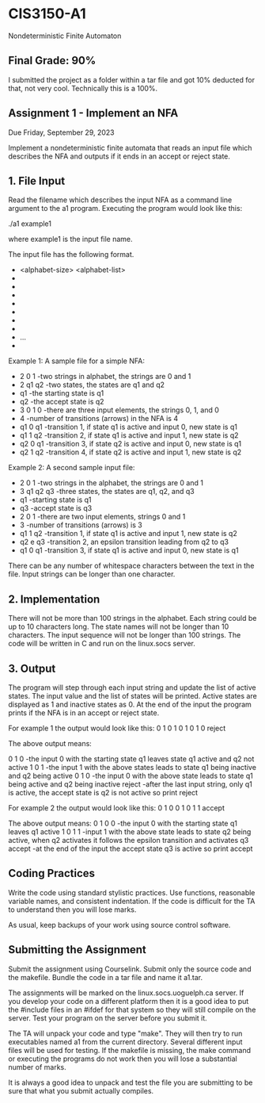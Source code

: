 # CIS3150-A1
Nondeterministic Finite Automaton

## Final Grade: 90% 
I submitted the project as a folder within a tar file and got 10% deducted for that, not very cool. Technically this is a 100%.

## Assignment 1 - Implement an NFA 
Due Friday, September 29, 2023

Implement a nondeterministic finite automata that reads an input file which describes the NFA and outputs if it ends in an accept or reject state.


## 1. File Input
Read the filename which describes the input NFA as a command line argument to
the a1 program. Executing the program would look like this:

  ./a1 example1

where example1 is the input file name.
 

The input file has the following format.

- \<alphabet-size> \<alphabet-list>
- <number-of-states> <state-list>
- <starting-state>
- <accept-state>
- <length-input-string> <input-string>
- <number-of-transitions>
- <transition-1>
- <transition-2>
-   ...
- <transition-n>

Example 1: A sample file for a simple NFA:
- 2   0 1               -two strings in alphabet, the strings are 0 and 1
- 2   q1 q2            -two states, the states are q1 and q2
- q1                      -the starting state is q1
- q2                      -the accept state is q2
- 3 0 1 0               -there are three input elements, the strings 0, 1, and 0
- 4                        -number of transitions (arrows) in the NFA is 4
- q1 0 q1              -transition 1, if state q1 is active and input 0, new state is q1
- q1 1 q2              -transition 2, if state q1 is active and input 1, new state is q2
- q2 0 q1              -transition 3, if state q2 is active and input 0, new state is q1
- q2 1 q2              -transition 4, if state q2 is active and input 1, new state is q2


Example 2: A second sample input file:

- 2    0 1                 -two strings in the alphabet, the strings are 0 and 1
- 3    q1 q2 q3        -three states, the states are q1, q2, and q3
- q1                        -starting state is q1
- q3                         -accept state is q3
- 2 0 1                     -there are two input elements, strings 0 and 1
- 3                           -number of transitions (arrows) is 3
- q1 1 q2                 -transition 1, if state q1 is active and input 1, new state is q2
- q2 e q3                 -transition 2, an epsilon transition leading from q2 to q3
- q1 0 q1                 -transition 3, if state q1 is active and input 0, new state is q1

There can be any number of whitespace characters between the text in the file.
Input strings can be longer than one character.

## 2. Implementation
There will not be more than 100 strings in the alphabet. Each string
could be up to 10 characters long. The state names will not be longer than
10 characters. The input sequence will not be longer than 100 strings.
The code will be written in C and run on the linux.socs server.

## 3. Output
The program will step through each input string and update the list of
active states. The input value and the list of states will be printed.
Active states are displayed as 1 and inactive states as 0.
At the end of the input the program prints if the NFA is in an accept or
reject state.


For example 1 the output would look like this:
0    1 0
1    0 1
0    1 0
reject

The above output means:

0    1 0        -the input 0 with the starting state q1 leaves state q1 active and q2 not active
1    0 1        -the input 1 with the above states leads to state q1 being inactive and q2 being active
0    1 0        -the input 0 with the above state leads to state q1 being active and q2 being inactive
reject          -after the last input string, only q1 is active, the accept state is q2 is not active so print reject


For example 2 the output would look like this:
0    1 0 0
1    0 1 1
accept

The above output means:
0    1 0 0     -the input 0 with the starting state q1 leaves q1 active
1    0 1 1     -input 1 with the above state leads to state q2 being active, when q2 activates it follows the epsilon transition and activates q3
accept         -at the end of the input the accept state q3 is active so print accept

## Coding Practices
Write the code using standard stylistic practices. Use functions, 
reasonable variable names, and consistent indentation.
If the code is difficult for the TA to understand then you
will lose marks.

As usual, keep backups of your work using source control software.


## Submitting the Assignment
Submit the assignment using Courselink. Submit only the source code
and the makefile. Bundle the code in a tar file and name it a1.tar.

The assignments will be marked on the linux.socs.uoguelph.ca server.
If you develop your code on a different platform then it is a good
idea to put the #include files in an #ifdef for that system
so they will still compile on the server. Test your program on the
server before you submit it. 

The TA will unpack your code and type "make". They will then try to
run executables named a1 from the current directory. Several different
input files will be used for testing.  If the makefile is missing, the
make command or executing the programs do not work then you will lose
a substantial number of marks.

It is always a good idea to unpack and test the file you are submitting
to be sure that what you submit actually compiles. 
